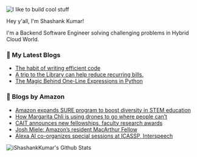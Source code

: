 ![I like to build cool stuff](https://res.cloudinary.com/dt8g3rhcy/image/upload/v1595929574/i_like_to_build_cool_shit._1_nzbwjh.png)

Hey y'all, I'm Shashank Kumar! 

I'm a Backend Software Engineer solving challenging problems in Hybrid Cloud World.

### 📕 My Latest Blogs
<!-- BLOG-POST-LIST:START -->
- [The habit of writing efficient code](https://medium.com/@ishashankkumar/the-habit-of-writing-efficient-code-153b05f04269?source=rss-d24dda280d5f------2)
- [A trip to the Library can help reduce recurring bills.](https://medium.com/swlh/a-trip-to-the-library-can-help-reduce-recurring-bills-23bca495cdf5?source=rss-d24dda280d5f------2)
- [The Magic Behind One-Line Expressions in Python](https://medium.com/swlh/the-magic-behind-one-line-expressions-in-python-816c10180c5c?source=rss-d24dda280d5f------2)
<!-- BLOG-POST-LIST:END -->

### 📕 Blogs by Amazon
<!-- AMAZON-BLOG-POST-LIST:START -->
- [Amazon expands SURE program to boost diversity in STEM education](https://www.amazon.science/academic-engagements/amazon-expands-sure-program-to-boost-diversity-in-stem-education)
- [How Margarita Chli is using drones to go where people can’t](https://www.amazon.science/research-awards/success-stories/autonomous-mobile-robots-margarita-chli-drones)
- [CAIT announces new fellowships, faculty research awards](https://www.amazon.science/academic-engagements/cait-announces-two-new-phd-student-fellowships-and-five-new-faculty-research-awards)
- [Josh Miele: Amazon’s resident MacArthur Fellow](https://www.amazon.science/working-at-amazon/josh-miele-amazons-resident-macarthur-fellow)
- [Alexa AI co-organizes special sessions at ICASSP, Interspeech](https://www.amazon.science/blog/alexa-ai-co-organizes-special-sessions-at-icassp-interspeech)
<!-- AMAZON-BLOG-POST-LIST:END -->



<img align="center" alt="iShashankKumar's Github Stats" src="https://github-readme-stats.vercel.app/api?username=ishashankkumar&show_icons=true&hide_border=true" />

